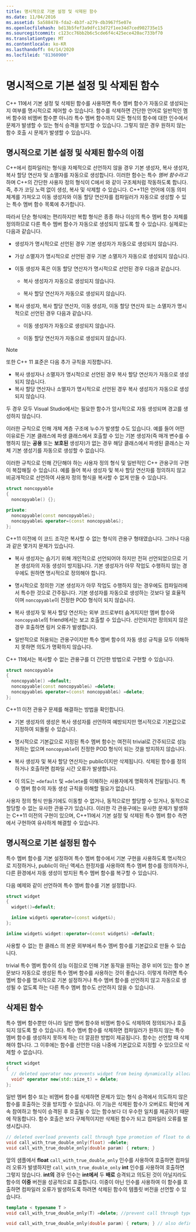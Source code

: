 ```yaml
---
title: 명시적으로 기본 설정 및 삭제된 함수
ms.date: 11/04/2016
ms.assetid: 5a588478-fda2-4b3f-a279-db3967f5e07e
ms.openlocfilehash: bd13b5fef3a9dfc13d72f1ee34d7ced902735e15
ms.sourcegitcommit: c123cc76bb2b6c5cde6f4c425ece420ac733bf70
ms.translationtype: MT
ms.contentlocale: ko-KR
ms.lasthandoff: 04/14/2020
ms.locfileid: "81360900"
---
```

# <a name="explicitly-defaulted-and-deleted-functions"></a>명시적으로 기본 설정 및 삭제된 함수

C++ 11에서 기본 설정 및 삭제된 함수를 사용하면 특수 멤버 함수가 자동으로 생성되는지 여부를 명시적으로 제어할 수 있습니다. 함수를 삭제하면 간단한 언어로 일반적인 멤버 함수와 비멤버 함수뿐 아니라 특수 멤버 함수까지 모든 형식의 함수에 대한 인수에서 문제가 발생할 수 있는 형식 승격을 방지할 수 있습니다. 그렇지 않은 경우 원하지 않는 함수 호출 시 문제가 발생할 수 있습니다.

## <a name="benefits-of-explicitly-defaulted-and-deleted-functions"></a>명시적으로 기본 설정 및 삭제된 함수의 이점

C++에서 컴파일러는 형식을 자체적으로 선언하지 않을 경우 기본 생성자, 복사 생성자, 복사 할당 연산자 및 소멸자를 자동으로 생성합니다. 이러한 함수는 특수 *멤버 함수라고*하며 C++의 간단한 사용자 정의 형식이 C에서 와 같이 구조체처럼 작동하도록 합니다. 즉, 추가 코딩 노력 없이 생성, 복사 및 삭제할 수 있습니다. C++11은 언어에 이동 의미 체계를 가져오고 이동 생성자와 이동 할당 연산자를 컴파일러가 자동으로 생성할 수 있는 특수 멤버 함수 목록에 추가합니다.

따라서 단순 형식에는 편리하지만 복합 형식은 종종 하나 이상의 특수 멤버 함수 자체를 정의하므로 다른 특수 멤버 함수가 자동으로 생성되지 않도록 할 수 있습니다. 실제로는 다음과 같습니다.

- 생성자가 명시적으로 선언된 경우 기본 생성자가 자동으로 생성되지 않습니다.

- 가상 소멸자가 명시적으로 선언된 경우 기본 소멸자가 자동으로 생성되지 않습니다.

- 이동 생성자 혹은 이동 할당 연산자가 명시적으로 선언된 경우 다음과 같습니다.

  - 복사 생성자가 자동으로 생성되지 않습니다.

  - 복사 할당 연산자가 자동으로 생성되지 않습니다.

- 복사 생성자, 복사 할당 연산자, 이동 생성자, 이동 할당 연산자 또는 소멸자가 명시적으로 선언된 경우 다음과 같습니다.

  - 이동 생성자가 자동으로 생성되지 않습니다.

  - 이동 할당 연산자가 자동으로 생성되지 않습니다.

> [!NOTE]
> 또한 C++ 11 표준은 다음 추가 규칙을 지정합니다.
>
> - 복사 생성자나 소멸자가 명시적으로 선언된 경우 복사 할당 연산자가 자동으로 생성되지 않습니다.
> - 복사 할당 연산자나 소멸자가 명시적으로 선언된 경우 복사 생성자가 자동으로 생성되지 않습니다.
>
> 두 경우 모두 Visual Studio에서는 필요한 함수가 암시적으로 자동 생성되며 경고를 생성하지 않습니다.

이러한 규칙으로 인해 개체 계층 구조에 누수가 발생할 수도 있습니다. 예를 들어 어떤 이유로든 기본 클래스에 파생 클래스에서 호출할 수 있는 기본 생성자(즉 매개 변수를 수행하지 않는 **공용** 또는 **보호된** 생성자)가 없는 경우 해당 클래스에서 파생된 클래스는 자체 기본 생성기를 자동으로 생성할 수 없습니다.

이러한 규칙으로 인해 간단해야 하는 사용자 정의 형식 및 일반적인 C++ 관용구의 구현이 복잡해질 수 있습니다. 예를 들어 복사 생성자 및 복사 할당 연산자를 정의하지 않고 비공개적으로 선언하여 사용자 정의 형식을 복사할 수 없게 만들 수 있습니다.

```cpp
struct noncopyable
{
  noncopyable() {};

private:
  noncopyable(const noncopyable&);
  noncopyable& operator=(const noncopyable&);
};
```

C++11 이전에 이 코드 조각은 복사할 수 없는 형식의 관용구 형태였습니다. 그러나 다음과 같은 몇가지 문제가 있습니다.

- 복사 생성자는 숨기기 위해 개인적으로 선언되어야 하지만 전혀 선언되었으므로 기본 생성자의 자동 생성이 방지됩니다. 기본 생성자가 아무 작업도 수행하지 않는 경우에도 원하면 명시적으로 정의해야 합니다.

- 명시적으로 정의한 기본 생성자가 아무 작업도 수행하지 않는 경우에도 컴파일러에서 특수한 것으로 간주됩니다. 기본 생성자를 자동으로 생성하는 것보다 덜 효율적이며 `noncopyable`이 진정한 POD 형식이 되지 않습니다.

- 복사 생성자 및 복사 할당 연산자는 외부 코드로부터 숨겨지지만 멤버 함수와 `noncopyable`의 friend에서는 보고 호출할 수 있습니다. 선언되지만 정의되지 않은 경우 호출하면 링커 오류가 발생합니다.

- 일반적으로 허용되는 관용구이지만 특수 멤버 함수의 자동 생성 규칙을 모두 이해하지 못하면 의도가 명확하지 않습니다.

C++ 11에서는 복사할 수 없는 관용구를 더 간단한 방법으로 구현할 수 있습니다.

```cpp
struct noncopyable
{
  noncopyable() =default;
  noncopyable(const noncopyable&) =delete;
  noncopyable& operator=(const noncopyable&) =delete;
};
```

C++11 이전 관용구 문제를 해결하는 방법을 확인합니다.

- 기본 생성자의 생성은 복사 생성자를 선언하여 예방되지만 명시적으로 기본값으로 지정하여 되돌릴 수 있습니다.

- 명시적으로 기본값으로 지정된 특수 멤버 함수는 여전히 trivial로 간주되므로 성능 저하는 없으며 `noncopyable`이 진정한 POD 형식이 되는 것을 방지하지 않습니다.

- 복사 생성자 및 복사 할당 연산자는 public이지만 삭제됩니다. 삭제된 함수를 정의하거나 호출하면 컴파일 시간 오류가 발생합니다.

- 이 의도는 `=default` 및 `=delete`를 이해하는 사용자에게 명확하게 전달됩니다. 특수 멤버 함수의 자동 생성 규칙을 이해할 필요가 없습니다.

사용자 정의 형식 만들기에도 이동할 수 없거나, 동적으로만 할당할 수 있거나, 동적으로 할당할 수 없는 유사한 관용구가 있습니다. 이러한 각 관용구에는 유사한 문제가 발생하는 C++11 이전의 구현이 있으며, C++11에서 기본 설정 및 삭제된 특수 멤버 함수 측면에서 구현하여 유사하게 해결할 수 있습니다.

## <a name="explicitly-defaulted-functions"></a>명시적으로 기본 설정된 함수

특수 멤버 함수를 기본 설정하여 특수 멤버 함수에서 기본 구현을 사용하도록 명시적으로 지정하거나, public이 아닌 액세스 한정자를 사용하여 특수 멤버 함수를 정의하거나, 다른 환경에서 자동 생성이 방지된 특수 멤버 함수를 복구할 수 있습니다.

다음 예제와 같이 선언하여 특수 멤버 함수를 기본 설정합니다.

```cpp
struct widget
{
  widget()=default;

  inline widget& operator=(const widget&);
};

inline widget& widget::operator=(const widget&) =default;
```

사용할 수 없는 한 클래스 의 본문 외부에서 특수 멤버 함수를 기본값으로 만들 수 있습니다.

trivial 특수 멤버 함수의 성능 이점으로 인해 기본 동작을 원하는 경우 비어 있는 함수 본문보다 자동으로 생성된 특수 멤버 함수를 사용하는 것이 좋습니다. 이렇게 하려면 특수 멤버 함수를 명시적으로 기본 설정하거나 특수 멤버 함수를 선언하지 않고 자동으로 생성될 수 없도록 하는 다른 특수 멤버 함수도 선언하지 않을 수 있습니다.

## <a name="deleted-functions"></a>삭제된 함수

특수 멤버 함수뿐만 아니라 일반 멤버 함수와 비멤버 함수도 삭제하여 정의되거나 호출되지 않도록 할 수 있습니다. 특수 멤버 함수를 삭제하면 컴파일러가 원하지 않는 특수 멤버 함수를 생성하지 못하게 하는 더 깔끔한 방법이 제공됩니다. 함수는 선언할 때 삭제해야 합니다. 그 이후에는 함수를 선언한 다음 나중에 기본값으로 지정할 수 있으므로 삭제할 수 없습니다.

```cpp
struct widget
{
  // deleted operator new prevents widget from being dynamically allocated.
  void* operator new(std::size_t) = delete;
};
```

일반 멤버 함수 또는 비멤버 함수를 삭제하면 문제가 있는 형식 승격에서 의도하지 않은 함수를 호출하는 것을 방지할 수 있습니다. 이 기능은 삭제된 함수가 오버로드 확인에 계속 참여하고 형식이 승격된 후 호출될 수 있는 함수보다 더 우수한 일치를 제공하기 때문에 작동합니다. 함수 호출은 보다 구체적이지만 삭제된 함수가 되고 컴파일러 오류를 발생시킵니다.

```cpp
// deleted overload prevents call through type promotion of float to double from succeeding.
void call_with_true_double_only(float) =delete;
void call_with_true_double_only(double param) { return; }
```

앞의 샘플에서 **float** `call_with_true_double_only` 인수를 사용하여 호출하면 컴파일러 오류가 발생하지만 `call_with_true_double_only` **int** 인수를 사용하여 호출하면 그렇지 않습니다. **int의** 경우 인수는 **int에서** 두 **배로** 승격되고 의도된 것이 아닐지라도 함수의 **이중** 버전을 성공적으로 호출합니다. 이중이 아닌 인수를 사용하여 이 함수를 호출하면 컴파일러 오류가 발생하도록 하려면 삭제된 함수의 템플릿 버전을 선언할 수 있습니다.

```cpp
template < typename T >
void call_with_true_double_only(T) =delete; //prevent call through type promotion of any T to double from succeeding.

void call_with_true_double_only(double param) { return; } // also define for const double, double&, etc. as needed.
```
